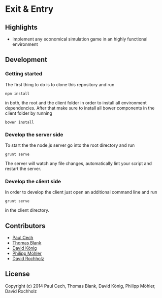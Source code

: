 Exit & Entry
===

## Highlights
- Implement any economical simulation game in an highly functional environment

## Development

### Getting started

The first thing to do is to clone this repository and run
	
	npm install

in both, the root and the client folder in order to install all environment dependencies.
After that make sure to install all bower components in the client folder by running

	bower install

### Develop the server side
To start the the node.js server go into the root directory and run 

	grunt serve

The server will watch any file changes, automatically lint your script and restart the server.

### Develop the client side
In order to develop the client just open an additional command line and run 

	grunt serve

in the client directory.

## Contributors
- [Paul Cech](https://github.com/blackfizz)
- [Thomas Blank](https://github.com/thoomi)
- [David König](https://github.com/DavidKoenig)
- [Philipp Möhler](https://github.com/moehlone)
- [David Rochholz](https://github.com/VanGoghsCoffee)

## License

Copyright (c) 2014 Paul Cech, Thomas Blank, David König, Philipp Möhler,  David Rochholz


